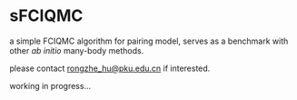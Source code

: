 # sFCIQMC

a simple FCIQMC algorithm for pairing model, serves as a benchmark with other *ab initio* many-body methods.

please contact rongzhe_hu@pku.edu.cn if interested.

working in progress...
